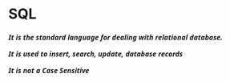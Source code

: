 # SQL
<h5 style="font-family: system-ui, -apple-system, BlinkMacSystemFont, 'Segoe UI', Roboto, Oxygen, Ubuntu, Cantarell, 'Open Sans', 'Helvetica Neue', sans-serif">
<p>
It is the standard language for dealing with relational database.
</p>
<p>
It is used to insert, search, update, database records
</p>
<p>
It is not a Case Sensitive
</p>
</h5>